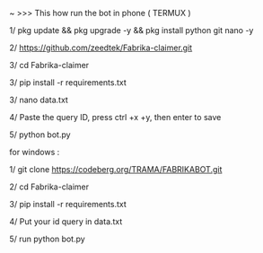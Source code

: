 ~ >>> This how run the bot in phone ( TERMUX )

1/ pkg update && pkg upgrade -y && pkg install python git nano -y

2/ https://github.com/zeedtek/Fabrika-claimer.git

3/ cd Fabrika-claimer

3/ pip install -r requirements.txt

3/ nano data.txt 

4/ Paste the query ID, press ctrl +x +y, then enter to save 

5/ python bot.py



for windows :

1/ git clone https://codeberg.org/TRAMA/FABRIKABOT.git

2/ cd Fabrika-claimer

3/ pip install -r requirements.txt

4/ Put your id query in data.txt 

5/ run python bot.py
